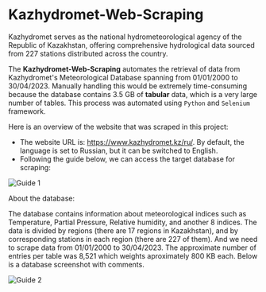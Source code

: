 # Kazhydromet-Web-Scraping

Kazhydromet serves as the national hydrometeorological agency of the Republic of Kazakhstan, offering comprehensive hydrological data sourced from 227 stations distributed across the country. 

The **Kazhydromet-Web-Scraping** automates the retrieval of data from Kazhydromet's Meteorological Database spanning from 01/01/2000 to 30/04/2023. Manually handling this would be extremely time-consuming because the database contains 3.5 GB of **tabular** data, which is a very large number of tables. This process was automated using `Python` and `Selenium` framework.

Here is an overview of the website that was scraped in this project:

* The website URL is: https://www.kazhydromet.kz/ru/. By default, the language is set to Russian, but it can be switched to English.
* Following the guide below, we can access the target database for scraping:

![Guide 1](https://github.com/SaniyaAbushakimova/Kazhydromet-Web-Scraping/assets/81459892/14376122-b314-4628-a7c8-53559cbbdc97)

About the database:

The database contains information about meteorological indices such as Temperature, Partial Pressure, Relative humidity, and another 8 indices. The data is divided by regions (there are 17 regions in Kazakhstan), and by corresponding stations in each region (there are 227 of them). And we need to scrape data from 01/01/2000 to 30/04/2023. The approximate number of entries per table was 8,521 which weights aproximately 800 KB each. Below is a database screenshot with comments.

![Guide 2](https://github.com/SaniyaAbushakimova/Kazhydromet-Web-Scraping/assets/81459892/75b869a0-c5a1-4041-96cd-eaf28f23e29f)

